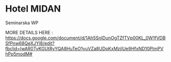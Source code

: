 # Hotel MIDAN
Seminarska WP

MORE DETAILS HERE :
https://docs.google.com/document/d/1Ah5SnlDunOgTZfTVp00KL_0W1fVDBSfPnw68QeXJYl8/edit?fbclid=IwAR0TyKGUtRyYQA8HuTeO1yuVZa8UDpKxMzjIUe9HfxND10PlmPVhPp5modM#

